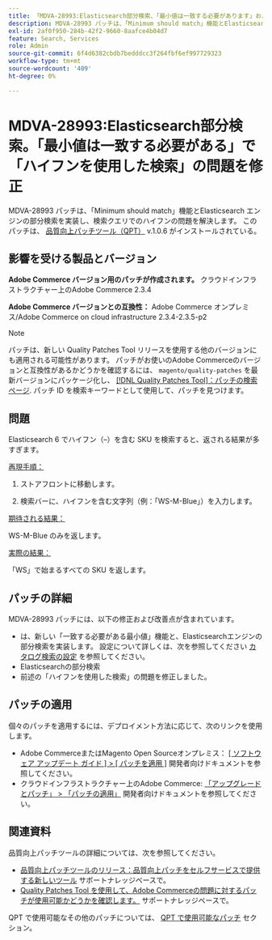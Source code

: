 ```yaml
---
title: 「MDVA-28993:Elasticsearch部分検索、「最小値は一致する必要があります」および「ハイフンを使用した検索」の問題を修正」
description: MDVA-28993 パッチは、「Minimum should match」機能とElasticsearch エンジンの部分検索を実装し、検索クエリでのハイフンの問題を解決します。 このパッチは、[Quality Patches Tool （QPT） ] （/help/announcements/adobe-commerce-announcements/magento-quality-patches-released-new-tool-to-self-serve-quality-patches.md） v.1.0.6 がインストールされている場合に利用できます。
exl-id: 2af0f950-284b-42f2-9660-8aafce4b04d7
feature: Search, Services
role: Admin
source-git-commit: 6f4d6382cbdb7bedddcc3f264fbf6ef997729323
workflow-type: tm+mt
source-wordcount: '409'
ht-degree: 0%

---
```


# MDVA-28993:Elasticsearch部分検索。「最小値は一致する必要がある」で「ハイフンを使用した検索」の問題を修正

MDVA-28993 パッチは、「Minimum should match」機能とElasticsearch エンジンの部分検索を実装し、検索クエリでのハイフンの問題を解決します。 このパッチは、 [品質向上パッチツール（QPT）](/help/announcements/adobe-commerce-announcements/magento-quality-patches-released-new-tool-to-self-serve-quality-patches.md) v.1.0.6 がインストールされている。

## 影響を受ける製品とバージョン

**Adobe Commerce バージョン用のパッチが作成されます。** クラウドインフラストラクチャー上のAdobe Commerce 2.3.4

**Adobe Commerce バージョンとの互換性：** Adobe Commerce オンプレミス/Adobe Commerce on cloud infrastructure 2.3.4-2.3.5-p2

>[!NOTE]
>
>パッチは、新しい Quality Patches Tool リリースを使用する他のバージョンにも適用される可能性があります。 パッチがお使いのAdobe Commerceのバージョンと互換性があるかどうかを確認するには、 `magento/quality-patches` を最新バージョンにパッケージ化し、 [[!DNL Quality Patches Tool]：パッチの検索ページ](https://devdocs.magento.com/quality-patches/tool.html#patch-grid). パッチ ID を検索キーワードとして使用して、パッチを見つけます。


## 問題

Elasticsearch 6 でハイフン（–）を含む SKU を検索すると、返される結果が多すぎます。

<u>再現手順：</u>

1. ストアフロントに移動します。

1. 検索バーに、ハイフンを含む文字列（例：「WS-M-Blue」）を入力します。

<u>期待される結果：</u>

WS-M-Blue のみを返します。

<u>実際の結果：</u>

「WS」で始まるすべての SKU を返します。

## パッチの詳細

MDVA-28993 パッチには、以下の修正および改善点が含まれています。

* は、新しい「一致する必要がある最小値」機能と、Elasticsearchエンジンの部分検索を実装します。 設定について詳しくは、次を参照してください [カタログ検索の設定](https://docs.magento.com/user-guide/catalog/search-configuration.html#step-4-configure-minimum-terms-to-match) を参照してください。
* Elasticsearchの部分検索
* 前述の「ハイフンを使用した検索」の問題を修正しました。

## パッチの適用

個々のパッチを適用するには、デプロイメント方法に応じて、次のリンクを使用します。

* Adobe CommerceまたはMagento Open Sourceオンプレミス： [[ ソフトウェア アップデート ガイド ] > [ パッチを適用 ]](https://devdocs.magento.com/guides/v2.4/comp-mgr/patching/mqp.html) 開発者向けドキュメントを参照してください。
* クラウドインフラストラクチャー上のAdobe Commerce: [「アップグレードとパッチ」 > 「パッチの適用」](https://devdocs.magento.com/cloud/project/project-patch.html) 開発者向けドキュメントを参照してください。

## 関連資料

品質向上パッチツールの詳細については、次を参照してください。

* [品質向上パッチツールのリリース：品質向上パッチをセルフサービスで提供する新しいツール](/help/announcements/adobe-commerce-announcements/magento-quality-patches-released-new-tool-to-self-serve-quality-patches.md) サポートナレッジベースで。
* [Quality Patches Tool を使用して、Adobe Commerceの問題に対するパッチが使用可能かどうかを確認します。](/help/support-tools/patches-available-in-qpt-tool/check-patch-for-magento-issue-with-magento-quality-patches.md) サポートナレッジベースで。

QPT で使用可能なその他のパッチについては、 [QPT で使用可能なパッチ](https://support.magento.com/hc/en-us/sections/360010506631-Patches-available-in-MQP-tool-) セクション。
